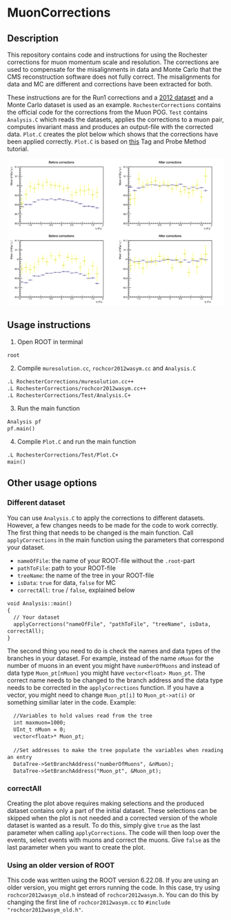 # MuonCorrections

## Description

This repository contains code and instructions for using the Rochester corrections for muon momentum scale and resolution. The corrections are used to compensate for the misalignments in data and Monte Carlo that the CMS reconstruction software does not fully correct. The misalignments for data and MC are different and corrections have been extracted for both.

These instructions are for the Run1 corrections and a [2012 dataset](http://opendata.cern.ch/record/12341) and a Monte Carlo dataset is used as an example. `RochesterCorrections` contains the official code for the corrections from the Muon POG. `Test` contains `Analysis.C` which reads the datasets, applies the corrections to a muon pair, computes invariant mass and produces an output-file with the corrected data. `Plot.C` creates the plot below which shows that the corrections have been applied correctly. `Plot.C` is based on [this](https://cms-opendata-workshop.github.io/workshop-lesson-tagandprobe/index.html) Tag and Probe Method tutorial.

![plot](./RochesterCorrections/Test/dimuon_mass_eta_all.png)

## Usage instructions
1. Open ROOT in terminal
```
root
```

2. Compile `muresolution.cc`, `rochcor2012wasym.cc` and `Analysis.C`
```
.L RochesterCorrections/muresolution.cc++
.L RochesterCorrections/rochcor2012wasym.cc++
.L RochesterCorrections/Test/Analysis.C+
```

3. Run the main function
```
Analysis pf
pf.main()
```
4. Compile `Plot.C` and run the main function
```
.L RochesterCorrections/Test/Plot.C+
main()
```

## Other usage options

### Different dataset

You can use `Analysis.C` to apply the corrections to different datasets. However, a few changes needs to be made for the code to work correctly. The first thing that needs to be changed is the main function. Call `applyCorrections` in the main function using the parameters that correspond your dataset.

- `nameOfFile`: the name of your ROOT-file without the `.root`-part
- `pathToFile`: path to your ROOT-file
- `treeName`: the name of the tree in your ROOT-file
- `isData`: `true` for data, `false` for MC
- `correctAll`: `true` / `false`, explained below

```
void Analysis::main()
{
  // Your dataset
  applyCorrections("nameOfFile", "pathToFile", "treeName", isData, correctAll);
}
```

The second thing you need to do is check the names and data types of the branches in your dataset. For example, instead of the name `nMuon` for the number of muons in an event you might have `numberOfMuons` and instead of data type `Muon_pt[nMuon]` you might have `vector<float> Muon_pt`. The correct name needs to be changed to the branch address and the data type needs to be corrected in the `applyCorrections` function. If you have a vector, you might need to change `Muon_pt[i]` to `Muon_pt->at(i)` or something similiar later in the code. Example:

```
  //Variables to hold values read from the tree
  int maxmuon=1000;
  UInt_t nMuon = 0;
  vector<float>* Muon_pt;

  //Set addresses to make the tree populate the variables when reading an entry
  DataTree->SetBranchAddress("numberOfMuons", &nMuon);
  DataTree->SetBranchAddress("Muon_pt", &Muon_pt);
```

### correctAll

Creating the plot above requires making selections and the produced dataset contains only a part of the initial dataset. These selections can be skipped when the plot is not needed and a corrected version of the whole dataset is wanted as a result. To do this, simply give `true` as the last parameter when calling `applyCorrections`. The code will then loop over the events, select events with muons and correct the muons. Give `false` as the last parameter when you want to create the plot.
 
### Using an older version of ROOT

This code was written using the ROOT version 6.22.08. If you are using an older version, you might get errors running the code. In this case, try using `rochcor2012wasym_old.h` instead of `rochcor2012wasym.h`. You can do this by changing the first line of `rochcor2012wasym.cc` to `#include "rochcor2012wasym_old.h"`.
